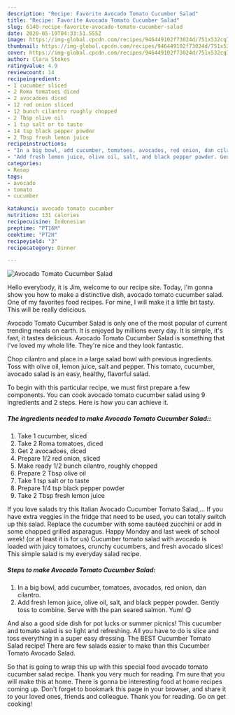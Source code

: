 ```yaml
---
description: "Recipe: Favorite Avocado Tomato Cucumber Salad"
title: "Recipe: Favorite Avocado Tomato Cucumber Salad"
slug: 6140-recipe-favorite-avocado-tomato-cucumber-salad
date: 2020-05-19T04:33:51.555Z
image: https://img-global.cpcdn.com/recipes/946449102f73024d/751x532cq70/avocado-tomato-cucumber-salad-recipe-main-photo.jpg
thumbnail: https://img-global.cpcdn.com/recipes/946449102f73024d/751x532cq70/avocado-tomato-cucumber-salad-recipe-main-photo.jpg
cover: https://img-global.cpcdn.com/recipes/946449102f73024d/751x532cq70/avocado-tomato-cucumber-salad-recipe-main-photo.jpg
author: Clara Stokes
ratingvalue: 4.9
reviewcount: 14
recipeingredient:
- 1 cucumber sliced
- 2 Roma tomatoes diced
- 2 avocadoes diced
- 12 red onion sliced
- 12 bunch cilantro roughly chopped
- 2 Tbsp olive oil
- 1 tsp salt or to taste
- 14 tsp black pepper powder
- 2 Tbsp fresh lemon juice
recipeinstructions:
- "In a big bowl, add cucumber, tomatoes, avocados, red onion, dan cilantro."
- "Add fresh lemon juice, olive oil, salt, and black pepper powder. Gently toss to combine. Serve with the pan seared salmon. Yum! 😋"
categories:
- Resep
tags:
- avocado
- tomato
- cucumber

katakunci: avocado tomato cucumber
nutrition: 131 calories
recipecuisine: Indonesian
preptime: "PT16M"
cooktime: "PT2H"
recipeyield: "3"
recipecategory: Dinner

---
```



![Avocado Tomato Cucumber Salad](https://img-global.cpcdn.com/recipes/946449102f73024d/751x532cq70/avocado-tomato-cucumber-salad-recipe-main-photo.jpg)

Hello everybody, it is Jim, welcome to our recipe site. Today, I'm gonna show you how to make a distinctive dish, avocado tomato cucumber salad. One of my favorites food recipes. For mine, I will make it a little bit tasty. This will be really delicious.

Avocado Tomato Cucumber Salad is only one of the most popular of current trending meals on earth. It is enjoyed by millions every day. It is simple, it's fast, it tastes delicious. Avocado Tomato Cucumber Salad is something that I've loved my whole life. They're nice and they look fantastic.

Chop cilantro and place in a large salad bowl with previous ingredients. Toss with olive oil, lemon juice, salt and pepper. This tomato, cucumber, avocado salad is an easy, healthy, flavorful salad.


To begin with this particular recipe, we must first prepare a few components. You can cook avocado tomato cucumber salad using 9 ingredients and 2 steps. Here is how you can achieve it.

##### The ingredients needed to make Avocado Tomato Cucumber Salad::

1. Take 1 cucumber, sliced
1. Take 2 Roma tomatoes, diced
1. Get 2 avocadoes, diced
1. Prepare 1/2 red onion, sliced
1. Make ready 1/2 bunch cilantro, roughly chopped
1. Prepare 2 Tbsp olive oil
1. Take 1 tsp salt or to taste
1. Prepare 1/4 tsp black pepper powder
1. Take 2 Tbsp fresh lemon juice


If you love salads try this Italian Avocado Cucumber Tomato Salad,… If you have extra veggies in the fridge that need to be used, you can totally switch up this salad. Replace the cucumber with some sautéed zucchini or add in some chopped grilled asparagus. Happy Monday and last week of school week! (or at least it is for us) Cucumber tomato salad with avocado is loaded with juicy tomatoes, crunchy cucumbers, and fresh avocado slices! This simple salad is my everyday salad recipe. 

##### Steps to make Avocado Tomato Cucumber Salad:

1. In a big bowl, add cucumber, tomatoes, avocados, red onion, dan cilantro.
1. Add fresh lemon juice, olive oil, salt, and black pepper powder. Gently toss to combine. Serve with the pan seared salmon. Yum! 😋


And also a good side dish for pot lucks or summer picnics! This cucumber and tomato salad is so light and refreshing. All you have to do is slice and toss everything in a super easy dressing. The BEST Cucumber Tomato Salad recipe! There are few salads easier to make than this Cucumber Tomato Avocado Salad. 

So that is going to wrap this up with this special food avocado tomato cucumber salad recipe. Thank you very much for reading. I'm sure that you will make this at home. There is gonna be interesting food at home recipes coming up. Don't forget to bookmark this page in your browser, and share it to your loved ones, friends and colleague. Thank you for reading. Go on get cooking!
